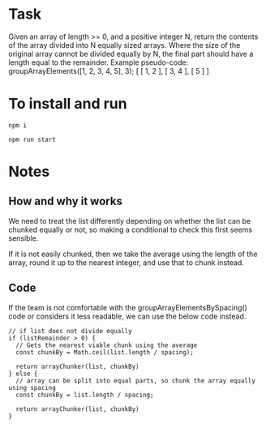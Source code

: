 # Task

Given an array of length >= 0, and a positive integer N, 
return the contents of the array divided into N
equally sized arrays.
Where the size of the original array cannot be divided equally by N, 
the final part should have a length equal to the remainder.
Example pseudo-code:
groupArrayElements([1, 2, 3, 4, 5], 3); 
[ [ 1, 2 ], [ 3, 4 ], [ 5 ] ]

# To install and run

`npm i`

`npm run start`

# Notes

## How and why it works

We need to treat the list differently depending on whether the list can be chunked equally or not, so making a conditional to check this first seems sensible.

If it is not easily chunked, then we take the average using the length of the array, round it up to the nearest integer, and use that to chunk instead.

## Code

If the team is not comfortable with the groupArrayElementsBySpacing() code 
or considers it less readable, we can use the below code instead.

```
// if list does not divide equally
if (listRemainder > 0) {
  // Gets the nearest viable chunk using the average
  const chunkBy = Math.ceil(list.length / spacing);

  return arrayChunker(list, chunkBy)
} else {
  // array can be split into equal parts, so chunk the array equally using spacing
  const chunkBy = list.length / spacing;

  return arrayChunker(list, chunkBy)
}
```